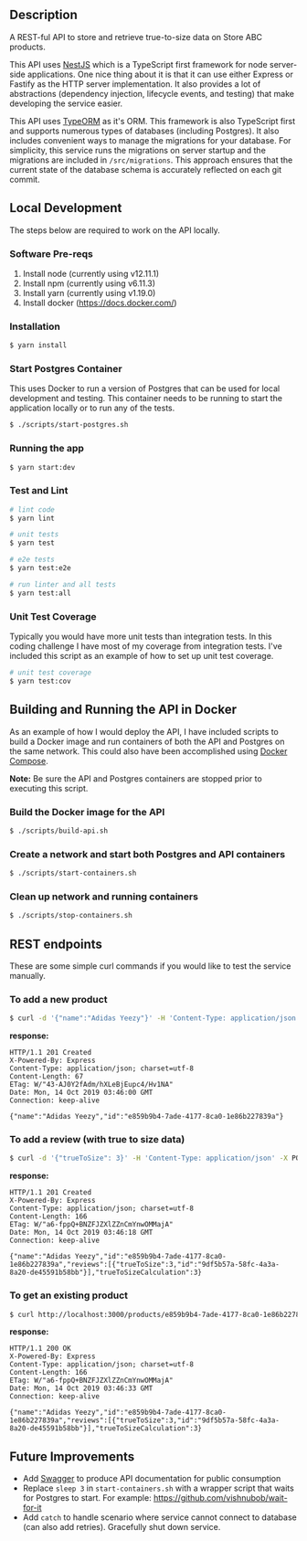 ## Description

A REST-ful API to store and retrieve true-to-size data on Store ABC products.

This API uses [NestJS](https://docs.nestjs.com/) which is a TypeScript first framework for node server-side applications.  One nice thing about it is that it can use either Express or Fastify as the HTTP server implementation.  It also provides a lot of abstractions (dependency injection, lifecycle events, and testing) that make developing the service easier.

This API uses [TypeORM](https://typeorm.io/#/) as it's ORM.  This framework is also TypeScript first and supports numerous types of databases (including Postgres).  It also includes convenient ways to manage the migrations for your database.  For simplicity, this service runs the migrations on server startup and the migrations are included in `/src/migrations`.  This approach ensures that the current state of the database schema is accurately reflected on each git commit.

## Local Development
The steps below are required to work on the API locally.

### Software Pre-reqs
1. Install node (currently using v12.11.1)
2. Install npm (currently using v6.11.3)
3. Install yarn (currently using v1.19.0)
4. Install docker (https://docs.docker.com/)

### Installation
```bash
$ yarn install
```

### Start Postgres Container
This uses Docker to run a version of Postgres that can be used for local development and testing.  This container needs to be running to
start the application locally or to run any of the tests.

```bash
$ ./scripts/start-postgres.sh
```

### Running the app
```bash
$ yarn start:dev
```

### Test and Lint
```bash
# lint code
$ yarn lint

# unit tests
$ yarn test

# e2e tests
$ yarn test:e2e

# run linter and all tests
$ yarn test:all
```

### Unit Test Coverage
Typically you would have more unit tests than integration tests.  In this coding challenge I have most of my coverage from integration tests.  I've included this script as an example of how to set up unit test coverage.

```bash
# unit test coverage
$ yarn test:cov
```

## Building and Running the API in Docker
As an example of how I would deploy the API, I have included scripts to build a Docker image and run containers of both the API and Postgres on the same network.  This could also have been accomplished using [Docker Compose](https://docs.docker.com/compose/install/).

**Note:** Be sure the API and Postgres containers are stopped prior to executing this script.

### Build the Docker image for the API
```bash
$ ./scripts/build-api.sh
```

### Create a network and start both Postgres and API containers
```bash
$ ./scripts/start-containers.sh
```

### Clean up network and running containers
```bash
$ ./scripts/stop-containers.sh
```

## REST endpoints
These are some simple curl commands if you would like to test the service manually.

### To add a new product
```bash
$ curl -d '{"name":"Adidas Yeezy"}' -H 'Content-Type: application/json' -X POST http://localhost:3000/products -i
```
**response:**
```
HTTP/1.1 201 Created
X-Powered-By: Express
Content-Type: application/json; charset=utf-8
Content-Length: 67
ETag: W/"43-AJ0Y2fAdm/hXLeBjEupc4/Hv1NA"
Date: Mon, 14 Oct 2019 03:46:00 GMT
Connection: keep-alive

{"name":"Adidas Yeezy","id":"e859b9b4-7ade-4177-8ca0-1e86b227839a"}
```

### To add a review (with true to size data)
```bash
$ curl -d '{"trueToSize": 3}' -H 'Content-Type: application/json' -X POST http://localhost:3000/products/e859b9b4-7ade-4177-8ca0-1e86b227839a/reviews -i
```
**response:**
```
HTTP/1.1 201 Created
X-Powered-By: Express
Content-Type: application/json; charset=utf-8
Content-Length: 166
ETag: W/"a6-fppQ+BNZFJZXlZZnCmYnwOMMajA"
Date: Mon, 14 Oct 2019 03:46:18 GMT
Connection: keep-alive

{"name":"Adidas Yeezy","id":"e859b9b4-7ade-4177-8ca0-1e86b227839a","reviews":[{"trueToSize":3,"id":"9df5b57a-58fc-4a3a-8a20-de45591b58bb"}],"trueToSizeCalculation":3}
```

### To get an existing product
```bash
$ curl http://localhost:3000/products/e859b9b4-7ade-4177-8ca0-1e86b227839a -i
```
**response:**
```
HTTP/1.1 200 OK
X-Powered-By: Express
Content-Type: application/json; charset=utf-8
Content-Length: 166
ETag: W/"a6-fppQ+BNZFJZXlZZnCmYnwOMMajA"
Date: Mon, 14 Oct 2019 03:46:33 GMT
Connection: keep-alive

{"name":"Adidas Yeezy","id":"e859b9b4-7ade-4177-8ca0-1e86b227839a","reviews":[{"trueToSize":3,"id":"9df5b57a-58fc-4a3a-8a20-de45591b58bb"}],"trueToSizeCalculation":3}
```

## Future Improvements

- Add [Swagger](https://docs.nestjs.com/recipes/swagger) to produce API documentation for public consumption
- Replace `sleep 3` in `start-containers.sh` with a wrapper script that waits for Postgres to start. For example: https://github.com/vishnubob/wait-for-it
- Add `catch` to handle scenario where service cannot connect to database (can also add retries).  Gracefully shut down service.
